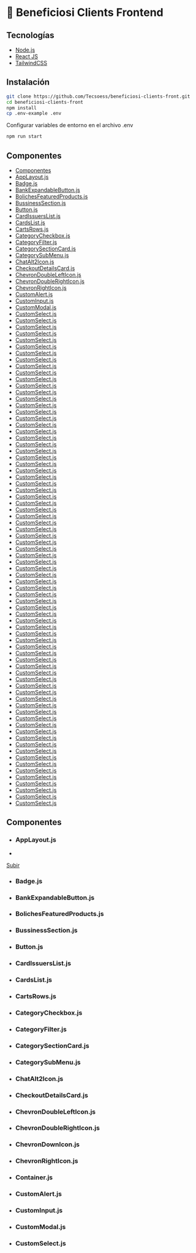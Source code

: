 <a name="top"></a>
# 🚀 Beneficiosi Clients Frontend


## Tecnologías
- [Node.js](https://nodejs.org/)
- [React JS](https://es.reactjs.org/)
- [TailwindCSS](https://tailwindcss.com/)

## Instalación
```bash
git clone https://github.com/Tecsoess/beneficiosi-clients-front.git
cd beneficiosi-clients-front
npm install
cp .env-example .env
```
Configurar variables de entorno en el archivo .env
```bash
npm run start
```


## Componentes
* [Componentes](#item1)
* [AppLayout.js](#item2)
* [Badge.js](#item3)
* [BankExpandableButton.js](#item4)
* [BolichesFeaturedProducts.js](#item5)
* [BussinessSection.js](#item6)
* [Button.js](#item7)
* [CardIssuersList.js](#item8)
* [CardsList.js](#item9)
* [CartsRows.js](#item10)
* [CategoryCheckbox.js](#item11)
* [CategoryFilter.js](#item12)
* [CategorySectionCard.js](#item13)
* [CategorySubMenu.js](#item14)
* [ChatAlt2Icon.js](#item15)
* [CheckoutDetailsCard.js](#item16)
* [ChevronDoubleLeftIcon.js](#item17)
* [ChevronDoubleRightIcon.js](#item18)
* [ChevronRightIcon.js](#item19)
* [CustomAlert.js](#item20)
* [CustomInput.js](#item21)
* [CustomModal.js](#item22)
* [CustomSelect.js](#item23)
* [CustomSelect.js](#item24)
* [CustomSelect.js](#item25)
* [CustomSelect.js](#item26)
* [CustomSelect.js](#item27)
* [CustomSelect.js](#item28)
* [CustomSelect.js](#item29)
* [CustomSelect.js](#item30)
* [CustomSelect.js](#item31)
* [CustomSelect.js](#item32)
* [CustomSelect.js](#item33)
* [CustomSelect.js](#item34)
* [CustomSelect.js](#item35)
* [CustomSelect.js](#item36)
* [CustomSelect.js](#item37)
* [CustomSelect.js](#item38)
* [CustomSelect.js](#item39)
* [CustomSelect.js](#item40)
* [CustomSelect.js](#item41)
* [CustomSelect.js](#item42)
* [CustomSelect.js](#item43)
* [CustomSelect.js](#item44)
* [CustomSelect.js](#item45)
* [CustomSelect.js](#item46)
* [CustomSelect.js](#item47)
* [CustomSelect.js](#item48)
* [CustomSelect.js](#item49)
* [CustomSelect.js](#item50)
* [CustomSelect.js](#item51)
* [CustomSelect.js](#item52)
* [CustomSelect.js](#item53)
* [CustomSelect.js](#item54)
* [CustomSelect.js](#item55)
* [CustomSelect.js](#item56)
* [CustomSelect.js](#item57)
* [CustomSelect.js](#item58)
* [CustomSelect.js](#item59)
* [CustomSelect.js](#item60)
* [CustomSelect.js](#item61)
* [CustomSelect.js](#item62)
* [CustomSelect.js](#item63)
* [CustomSelect.js](#item64)
* [CustomSelect.js](#item65)
* [CustomSelect.js](#item66)
* [CustomSelect.js](#item67)
* [CustomSelect.js](#item68)
* [CustomSelect.js](#item69)
* [CustomSelect.js](#item70)
* [CustomSelect.js](#item71)
* [CustomSelect.js](#item72)
* [CustomSelect.js](#item73)
* [CustomSelect.js](#item74)
* [CustomSelect.js](#item75)
* [CustomSelect.js](#item76)
* [CustomSelect.js](#item77)
* [CustomSelect.js](#item78)
* [CustomSelect.js](#item79)
* [CustomSelect.js](#item80)
* [CustomSelect.js](#item81)
* [CustomSelect.js](#item82)
* [CustomSelect.js](#item83)
* [CustomSelect.js](#item84)
* [CustomSelect.js](#item85)
* [CustomSelect.js](#item86)
* [CustomSelect.js](#item87)
* [CustomSelect.js](#item88)
* [CustomSelect.js](#item89)
* [CustomSelect.js](#item90)
* [CustomSelect.js](#item91)
* [CustomSelect.js](#item92)
* [CustomSelect.js](#item93)
* [CustomSelect.js](#item94)
* [CustomSelect.js](#item95)
* [CustomSelect.js](#item96)
* [CustomSelect.js](#item97)
* [CustomSelect.js](#item98)
	 
		


## Componentes

<a name="item2"></a>
* ### AppLayout.js
* 
[Subir](#Top)



<a name="item2"></a>
* ### Badge.js

<a name="item2"></a>
* ### BankExpandableButton.js


<a name="item2"></a>
* ### BolichesFeaturedProducts.js


<a name="item2"></a>
* ### BussinessSection.js


<a name="item2"></a>
* ### Button.js


<a name="item2"></a>
* ### CardIssuersList.js


<a name="item2"></a>
* ### CardsList.js


<a name="item2"></a>
* ### CartsRows.js


<a name="item2"></a>
* ### CategoryCheckbox.js


<a name="item2"></a>
* ### CategoryFilter.js


<a name="item2"></a>
* ### CategorySectionCard.js


<a name="item2"></a>
* ### CategorySubMenu.js


<a name="item2"></a>
* ### ChatAlt2Icon.js


<a name="item2"></a>
* ### CheckoutDetailsCard.js


<a name="item2"></a>
* ### ChevronDoubleLeftIcon.js


<a name="item2"></a>
* ### ChevronDoubleRightIcon.js


<a name="item2"></a>
* ### ChevronDownIcon.js

<a name="item2"></a>
* ### ChevronRightIcon.js

<a name="item2"></a>
* ### Container.js

<a name="item2"></a>
* ### CustomAlert.js

<a name="item2"></a>
* ### CustomInput.js

<a name="item2"></a>
* ### CustomModal.js

<a name="item2"></a>
* ### CustomSelect.js






